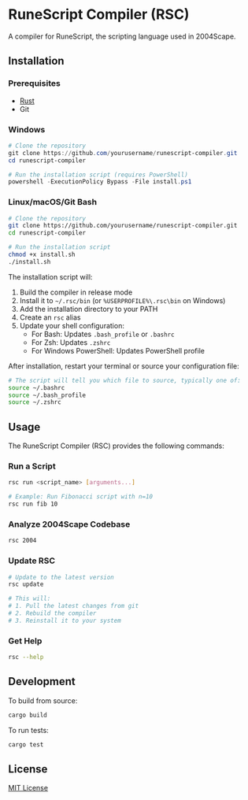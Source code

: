 # RuneScript Compiler (RSC)

A compiler for RuneScript, the scripting language used in 2004Scape.

## Installation

### Prerequisites
- [Rust](https://www.rust-lang.org/tools/install)
- Git

### Windows
```powershell
# Clone the repository
git clone https://github.com/yourusername/runescript-compiler.git
cd runescript-compiler

# Run the installation script (requires PowerShell)
powershell -ExecutionPolicy Bypass -File install.ps1
```

### Linux/macOS/Git Bash
```bash
# Clone the repository
git clone https://github.com/yourusername/runescript-compiler.git
cd runescript-compiler

# Run the installation script
chmod +x install.sh
./install.sh
```

The installation script will:
1. Build the compiler in release mode
2. Install it to `~/.rsc/bin` (or `%USERPROFILE%\.rsc\bin` on Windows)
3. Add the installation directory to your PATH
4. Create an `rsc` alias
5. Update your shell configuration:
   - For Bash: Updates `.bash_profile` or `.bashrc`
   - For Zsh: Updates `.zshrc`
   - For Windows PowerShell: Updates PowerShell profile

After installation, restart your terminal or source your configuration file:
```bash
# The script will tell you which file to source, typically one of:
source ~/.bashrc
source ~/.bash_profile
source ~/.zshrc
```

## Usage

The RuneScript Compiler (RSC) provides the following commands:

### Run a Script
```bash
rsc run <script_name> [arguments...]

# Example: Run Fibonacci script with n=10
rsc run fib 10
```

### Analyze 2004Scape Codebase
```bash
rsc 2004
```

### Update RSC
```bash
# Update to the latest version
rsc update

# This will:
# 1. Pull the latest changes from git
# 2. Rebuild the compiler
# 3. Reinstall it to your system
```

### Get Help
```bash
rsc --help
```

## Development

To build from source:
```bash
cargo build
```

To run tests:
```bash
cargo test
```

## License

[MIT License](LICENSE)
